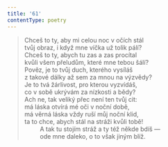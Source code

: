 ```yaml
---
title: '61'
contentType: poetry
---
```


<section>

> Chceš to ty, aby mi celou noc v očích stál  
> tvůj obraz, i když mne víčka už tolik pálí?  
> Chceš to ty, abych tu zas a zas procítal  
> kvůli všem přeludům, které mne tebou šálí?  
> Pověz, je to tvůj duch, kterého vysíláš  
> z takové dálky až sem za mnou na výzvědy?  
> Je to tvá žárlivost, pro kterou vyzvídáš,  
> co v sobě ukrývám za nízkosti a bědy?  
> Ach ne, tak veliký přec není ten tvůj cit:  
> má láska otvírá mé oči v noční době,  
> má věrná láska vždy ruší můj noční klid,  
> ta to chce, abych stál na stráži kvůli tobě!  
>          A tak tu stojím stráž a ty též někde bdíš —  
>          ode mne daleko, o to však jiným blíž.

</section>

